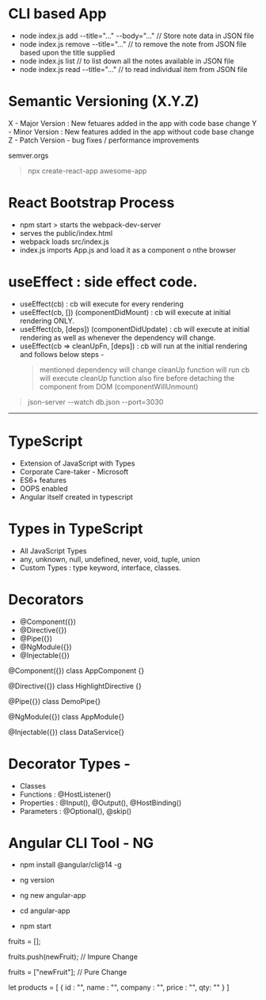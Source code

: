 # CLI based App

- node index.js add --title="..." --body="..."
  // Store note data in JSON file
- node index.js remove --title="..."
  // to remove the note from JSON file based upon the title supplied
- node index.js list
  // to list down all the notes available in JSON file
- node index.js read --title="..."
  // to read individual item from JSON file

# Semantic Versioning (X.Y.Z)

X - Major Version : New fetuares added in the app with code base change
Y - Minor Version : New features added in the app without code base change
Z - Patch Version - bug fixes / performance improvements

semver.orgs

> npx create-react-app awesome-app

# React Bootstrap Process

- npm start > starts the webpack-dev-server
- serves the public/index.html
- webpack loads src/index.js
- index.js imports App.js and load it as a component o nthe browser

# useEffect : side effect code.

- useEffect(cb) : cb will execute for every rendering
- useEffect(cb, []) (componentDidMount) : cb will execute at initial rendering ONLY.
- useEffect(cb, [deps]) (componentDidUpdate) : cb will execute at initial rendering as well as whenever the dependency will change.
- useEffect(cb => cleanUpFn, [deps]) : cb will run at the initial rendering and follows below steps -
  > mentioned dependency will change
  > cleanUp function will run
  > cb will execute
  > cleanUp function also fire before detaching the component from DOM (componentWillUnmount)

> json-server --watch db.json --port=3030

---

# TypeScript

- Extension of JavaScript with Types
- Corporate Care-taker - Microsoft
- ES6+ features
- OOPS enabled
- Angular itself created in typescript

# Types in TypeScript

- All JavaScript Types
- any, unknown, null, undefined, never, void, tuple, union
- Custom Types : type keyword, interface, classes.

# Decorators

- @Component({})
- @Directive({})
- @Pipe({})
- @NgModule({})
- @Injectable({})

@Component({})
class AppComponent {}

@Directive({})
class HighlightDirective {}

@Pipe({})
class DemoPipe{}

@NgModule({})
class AppModule{}

@Injectable({})
class DataService{}

# Decorator Types -

- Classes
- Functions : @HostListener()
- Properties : @Input(), @Output(), @HostBinding()
- Parameters : @Optional(), @skip()

# Angular CLI Tool - NG

- npm install @angular/cli@14 -g

- ng version

- ng new angular-app

- cd angular-app

- npm start

fruits = [];

fruits.push(newFruit); // Impure Change

fruits = ["newFruit"]; // Pure Change

let products = [
{
id : "",
name : "",
company : "",
price : "",
qty: ""
}
]
